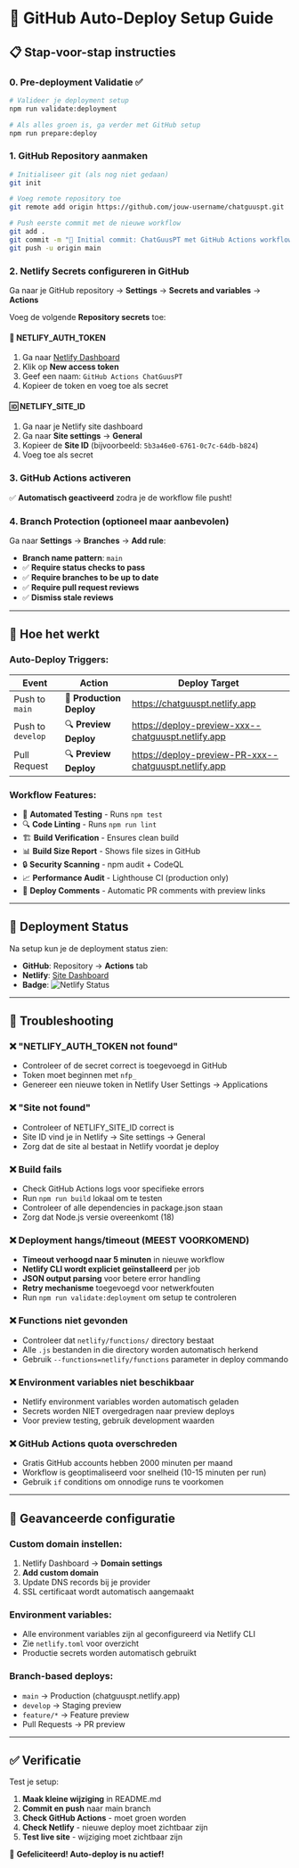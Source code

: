 # 🚀 GitHub Auto-Deploy Setup Guide

## 📋 Stap-voor-stap instructies

### 0. Pre-deployment Validatie ✅
```bash
# Valideer je deployment setup
npm run validate:deployment

# Als alles groen is, ga verder met GitHub setup
npm run prepare:deploy
```

### 1. GitHub Repository aanmaken
```bash
# Initialiseer git (als nog niet gedaan)
git init

# Voeg remote repository toe
git remote add origin https://github.com/jouw-username/chatguuspt.git

# Push eerste commit met de nieuwe workflow
git add .
git commit -m "🎉 Initial commit: ChatGuusPT met GitHub Actions workflow"
git push -u origin main
```

### 2. Netlify Secrets configureren in GitHub

Ga naar je GitHub repository → **Settings** → **Secrets and variables** → **Actions**

Voeg de volgende **Repository secrets** toe:

#### 🔑 **NETLIFY_AUTH_TOKEN**
1. Ga naar [Netlify Dashboard](https://app.netlify.com/user/applications)
2. Klik op **New access token**
3. Geef een naam: `GitHub Actions ChatGuusPT`
4. Kopieer de token en voeg toe als secret

#### 🆔 **NETLIFY_SITE_ID**
1. Ga naar je Netlify site dashboard
2. Ga naar **Site settings** → **General**
3. Kopieer de **Site ID** (bijvoorbeeld: `5b3a46e0-6761-0c7c-64db-b824`)
4. Voeg toe als secret

### 3. GitHub Actions activeren

✅ **Automatisch geactiveerd** zodra je de workflow file pusht!

### 4. Branch Protection (optioneel maar aanbevolen)

Ga naar **Settings** → **Branches** → **Add rule**:

- **Branch name pattern**: `main`
- ✅ **Require status checks to pass**
- ✅ **Require branches to be up to date**
- ✅ **Require pull request reviews**
- ✅ **Dismiss stale reviews**

---

## 🔄 Hoe het werkt

### **Auto-Deploy Triggers:**

| Event | Action | Deploy Target |
|-------|--------|---------------|
| Push to `main` | 🚀 **Production Deploy** | https://chatguuspt.netlify.app |
| Push to `develop` | 🔍 **Preview Deploy** | https://deploy-preview-xxx--chatguuspt.netlify.app |
| Pull Request | 🔍 **Preview Deploy** | https://deploy-preview-PR-xxx--chatguuspt.netlify.app |

### **Workflow Features:**

- 🧪 **Automated Testing** - Runs `npm test`
- 🔍 **Code Linting** - Runs `npm run lint`
- 🏗️ **Build Verification** - Ensures clean build
- 📊 **Build Size Report** - Shows file sizes in GitHub
- 🔒 **Security Scanning** - npm audit + CodeQL
- 📈 **Performance Audit** - Lighthouse CI (production only)
- 💬 **Deploy Comments** - Automatic PR comments with preview links

---

## 🎯 Deployment Status

Na setup kun je de deployment status zien:

- **GitHub**: Repository → **Actions** tab
- **Netlify**: [Site Dashboard](https://app.netlify.com/sites/chatguuspt/deploys)
- **Badge**: ![Netlify Status](https://api.netlify.com/api/v1/badges/3cc03a30-096a-450b-a099-f94a61e2b82e/deploy-status)

---

## 🐛 Troubleshooting

### ❌ "NETLIFY_AUTH_TOKEN not found"
- Controleer of de secret correct is toegevoegd in GitHub
- Token moet beginnen met `nfp_`
- Genereer een nieuwe token in Netlify User Settings → Applications

### ❌ "Site not found"  
- Controleer of NETLIFY_SITE_ID correct is
- Site ID vind je in Netlify → Site settings → General
- Zorg dat de site al bestaat in Netlify voordat je deploy

### ❌ Build fails
- Check GitHub Actions logs voor specifieke errors
- Run `npm run build` lokaal om te testen
- Controleer of alle dependencies in package.json staan
- Zorg dat Node.js versie overeenkomt (18)

### ❌ Deployment hangs/timeout (MEEST VOORKOMEND)
- **Timeout verhoogd naar 5 minuten** in nieuwe workflow
- **Netlify CLI wordt expliciet geïnstalleerd** per job
- **JSON output parsing** voor betere error handling
- **Retry mechanisme** toegevoegd voor netwerkfouten
- Run `npm run validate:deployment` om setup te controleren

### ❌ Functions niet gevonden
- Controleer dat `netlify/functions/` directory bestaat
- Alle `.js` bestanden in die directory worden automatisch herkend
- Gebruik `--functions=netlify/functions` parameter in deploy commando

### ❌ Environment variables niet beschikbaar
- Netlify environment variables worden automatisch geladen
- Secrets worden NIET overgedragen naar preview deploys
- Voor preview testing, gebruik development waarden

### ❌ GitHub Actions quota overschreden
- Gratis GitHub accounts hebben 2000 minuten per maand
- Workflow is geoptimaliseerd voor snelheid (10-15 minuten per run)
- Gebruik `if` conditions om onnodige runs te voorkomen

---

## 🔧 Geavanceerde configuratie

### Custom domain instellen:
1. Netlify Dashboard → **Domain settings**
2. **Add custom domain**
3. Update DNS records bij je provider
4. SSL certificaat wordt automatisch aangemaakt

### Environment variables:
- Alle environment variables zijn al geconfigureerd via Netlify CLI
- Zie `netlify.toml` voor overzicht
- Productie secrets worden automatisch gebruikt

### Branch-based deploys:
- `main` → Production (chatguuspt.netlify.app)
- `develop` → Staging preview  
- `feature/*` → Feature preview
- Pull Requests → PR preview

---

## ✅ Verificatie

Test je setup:

1. **Maak kleine wijziging** in README.md
2. **Commit en push** naar main branch
3. **Check GitHub Actions** - moet groen worden
4. **Check Netlify** - nieuwe deploy moet zichtbaar zijn
5. **Test live site** - wijziging moet zichtbaar zijn

🎉 **Gefeliciteerd! Auto-deploy is nu actief!**
